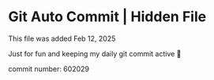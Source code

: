 # Git Auto Commit | Hidden File

This file was added Feb 12, 2025

Just for fun and keeping my daily git commit active 🤪

commit number: 602029
